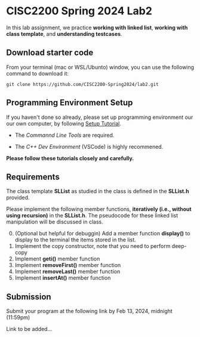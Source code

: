 # CISC2200 Spring 2024 Lab2

In this lab assignment, we practice **working with linked list**, **working with class template**,
and **understanding testcases**.

## Download starter code

From your terminal (mac or WSL/Ubunto) window, you can use the following command to download it:
```
git clone https://github.com/CISC2200-Spring2024/lab2.git
```

## Programming Environment Setup
If you haven't done so already, please set up programming environment our our own computer, by following [Setup Tutorial](https://eecs280staff.github.io/tutorials/). 

- The _Commannd Line Tools_ are required. 

- The _C++ Dev Environment_ (VSCode) is highly recommened.

**Please follow these tutorials closely and carefully.**

## Requirements

The class template **SLList** as studied in the class is defined in the **SLList.h** provided.

Please implement the following member functions, **iteratively (i.e., without using recursion)** in the **SLList.h**. The pseudocode for these 
linked list manipulation will be discussed in class. 

0. (Optional but helpful for debuggin) Add a member function **display()** to display to the terminal the items stored in the list.
1. Implement the copy constructor, note that you need to perform deep-copy 
2. Implement  **geti()** member function 
3. Implement **removeFirst()** member function
4. Implement **removeLast()**  member function
5. Implement **insertAt()** member function


## Submission 

Submit your program at the following link by Feb 13, 2024, midnight (11:59pm)

Link to be added... 
